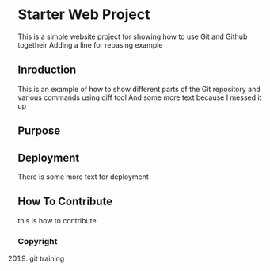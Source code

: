 # Starter Web Project

This is a simple website project for showing how to use Git and Github togetheir
Adding a line for rebasing example


## Inroduction

This is an example of how to show different parts of the Git repository and various commands using diff tool
And some more text because I messed it up

## Purpose

## Deployment

There is some more text for deployment

## How To Contribute

this is how to contribute

### Copyright

2019. git training 

